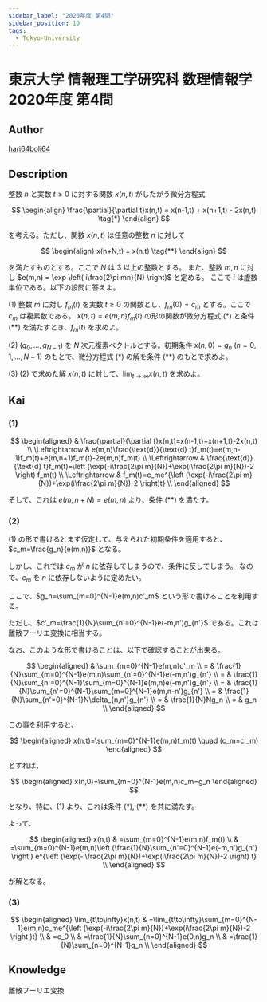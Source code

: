 ```yaml
---
sidebar_label: "2020年度 第4問"
sidebar_position: 10
tags:
  - Tokyo-University
---
```

# 東京大学 情報理工学研究科 数理情報学 2020年度 第4問

## **Author**
[hari64boli64](https://github.com/hari64boli64/GraduateSchoolEntranceExamination)

## **Description**
整数 $n$ と実数 $t \geq 0$ に対する関数 $x(n,t)$ がしたがう微分方程式

$$
\begin{align}
\frac{\partial}{\partial t}x(n,t) = x(n-1,t) + x(n+1,t) - 2x(n,t) \tag{*}
\end{align}
$$

を考える。ただし、関数 $x(n,t)$ は任意の整数 $n$ に対して

$$
\begin{align}
x(n+N,t) = x(n,t)  \tag{**}
\end{align}
$$

を満たすものとする。ここで $N$ は $3$ 以上の整数とする。
また、整数 $m, n$ に対し $e(m,n) = \exp \left( i\frac{2\pi mn}{N} \right)$ と定める。
ここで $i$ は虚数単位である。以下の設問に答えよ。

(1) 整数 $m$ に対し $f_m(t)$ を実数 $t \geq 0$ の関数とし、$f_m(0) = c_m$ とする。ここで $c_m$ は複素数である。
$x(n,t) = e(m,n) f_m(t)$ の形の関数が微分方程式 (\*) と条件 (\*\*) を満たすとき、$f_m(t)$ を求めよ。

(2) $(g_0, \ldots, g_{N-1})$ を $N$ 次元複素ベクトルとする。初期条件 $x(n,0) = g_n \ (n = 0,1,\ldots,N-1)$ のもとで、微分方程式 (\*) の解を条件 (\*\*) のもとで求めよ。

(3) (2) で求めた解 $x(n,t)$ に対して、$\lim_{t \to \infty} x(n,t)$ を求めよ。


## **Kai**
### (1)

$$
\begin{aligned}
                  & \frac{\partial}{\partial t}x(n,t)=x(n-1,t)+x(n+1,t)-2x(n,t)                                     \\
  \Leftrightarrow & e(m,n)\frac{\text{d}}{\text{d} t}f_m(t)=e(m,n-1)f_m(t)+e(m,n+1)f_m(t)-2e(m,n)f_m(t)              \\
  \Leftrightarrow & \frac{\text{d}}{\text{d} t}f_m(t)=\left (\exp(-i\frac{2\pi m}{N})+\exp(i\frac{2\pi m}{N})-2 \right) f_m(t) \\
  \Leftrightarrow & f_m(t)=c_me^{\left (\exp(-i\frac{2\pi m}{N})+\exp(i\frac{2\pi m}{N})-2 \right)t}     \\
\end{aligned}
$$

そして、これは $e(m,n+N)=e(m,n)$ より、条件 (\*\*) を満たす。

### (2)
(1) の形で書けるとまず仮定して、与えられた初期条件を適用すると、$c_m=\frac{g_n}{e(m,n)}$ となる。

しかし、これでは $c_m$ が $n$ に依存してしまうので、条件に反してしまう。
なので、$c_m$ を $n$ に依存しないように定めたい。

ここで、$g_n=\sum_{m=0}^{N-1}e(m,n)c'_m$ という形で書けることを利用する。

ただし、$c'_m=\frac{1}{N}\sum_{n'=0}^{N-1}e(-m,n')g_{n'}$ である。これは離散フーリエ変換に相当する。

なお、このような形で書けることは、以下で確認することが出来る。

$$
\begin{aligned}
    & \sum_{m=0}^{N-1}e(m,n)c'_m                                       \\
  = & \frac{1}{N}\sum_{m=0}^{N-1}e(m,n)\sum_{n'=0}^{N-1}e(-m,n')g_{n'} \\
  = & \frac{1}{N}\sum_{n'=0}^{N-1}\sum_{m=0}^{N-1}e(m,n)e(-m,n')g_{n'} \\
  = & \frac{1}{N}\sum_{n'=0}^{N-1}\sum_{m=0}^{N-1}e(m,n-n')g_{n'}      \\
  = & \frac{1}{N}\sum_{n'=0}^{N-1}N\delta_{n,n'}g_{n'}                 \\
  = & \frac{1}{N}Ng_n                                                  \\
  = & g_n                                                              \\
\end{aligned}
$$

この事を利用すると、

$$
\begin{aligned}
  x(n,t)=\sum_{m=0}^{N-1}e(m,n)f_m(t) \quad (c_m=c'_m)
\end{aligned}
$$

とすれば、

$$
\begin{aligned}
  x(n,0)=\sum_{m=0}^{N-1}e(m,n)c_m=g_n
\end{aligned}
$$

となり、特に、(1) より、これは条件 (\*), (\*\*) を共に満たす。

よって、

$$
\begin{aligned}
  x(n,t) & =\sum_{m=0}^{N-1}e(m,n)f_m(t)                                                                                                        \\
         & =\sum_{m=0}^{N-1}e(m,n)\left (\frac{1}{N}\sum_{n'=0}^{N-1}e(-m,n')g_{n'} \right ) e^{\left (\exp(-i\frac{2\pi m}{N})+\exp(i\frac{2\pi m}{N})-2 \right) t} \\
\end{aligned}
$$

が解となる。

### (3)

$$
\begin{aligned}
  \lim_{t\to\infty}x(n,t) & =\lim_{t\to\infty}\sum_{m=0}^{N-1}e(m,n)c_me^{\left (\exp(-i\frac{2\pi m}{N})+\exp(i\frac{2\pi m}{N})-2 \right )t} \\
                          & =c_0                                                                                                     \\
                          & =\frac{1}{N}\sum_{n=0}^{N-1}e(0,n)g_n                                                                    \\
                          & =\frac{1}{N}\sum_{n=0}^{N-1}g_n                                                                          \\
\end{aligned}
$$

## **Knowledge**
離散フーリエ変換
